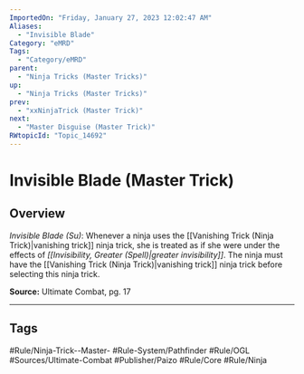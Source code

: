 ```yaml
---
ImportedOn: "Friday, January 27, 2023 12:02:47 AM"
Aliases:
  - "Invisible Blade"
Category: "eMRD"
Tags:
  - "Category/eMRD"
parent:
  - "Ninja Tricks (Master Tricks)"
up:
  - "Ninja Tricks (Master Tricks)"
prev:
  - "xxNinjaTrick (Master Trick)"
next:
  - "Master Disguise (Master Trick)"
RWtopicId: "Topic_14692"
---
```

# Invisible Blade (Master Trick)
## Overview
*Invisible Blade (Su)*: Whenever a ninja uses the [[Vanishing Trick (Ninja Trick)|vanishing trick]] ninja trick, she is treated as if she were under the effects of *[[Invisibility, Greater (Spell)|greater invisibility]]*. The ninja must have the [[Vanishing Trick (Ninja Trick)|vanishing trick]] ninja trick before selecting this ninja trick.

**Source:** Ultimate Combat, pg. 17


---
## Tags
#Rule/Ninja-Trick--Master- #Rule-System/Pathfinder #Rule/OGL #Sources/Ultimate-Combat #Publisher/Paizo #Rule/Core #Rule/Ninja

